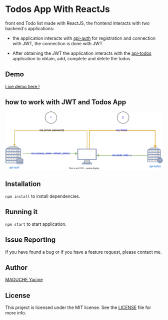 # Todos App With ReactJs

front end Todo list made with ReactJS, the frontend interacts with two backend's applications:

* the application interacts with [api-auth](https://github.com/maouche/api-auth) for registration and connection with JWT, the connection is done with JWT

* After obtaining the JWT the application interacts with the [api-todos](https://github.com/maouche/api-todos) application to obtain, add, complete and delete the todos


## Demo

[Live demo here !](https://todos.dotily.com)


## how to work with JWT and Todos App

<img src="./reactjs-todos.drawio.svg">


## Installation

`npm install` to install dependencies.


## Running it

`npm start` to start application.


## Issue Reporting

If you have found a bug or if you have a feature request, please contact me. 


## Author

[MAOUCHE Yacine](https://github.com/maouche)

## License

This project is licensed under the MIT license. See the [LICENSE](LICENSE) file for more info.